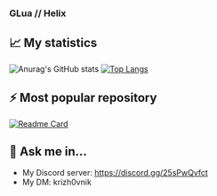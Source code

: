 ### GLua // Helix 

<!--
**cyberpsychoz/cyberpsychoz** is a ✨ _special_ ✨ repository because its `README.md` (this file) appears on your GitHub profile.

Here are some ideas to get you started:

- 🔭 I’m currently working on ...
- 🌱 I’m currently learning ...
- 👯 I’m looking to collaborate on ...
- 🤔 I’m looking for help with ...
- 💬 Ask me about ...
- 📫 How to reach me: ...
- 😄 Pronouns: ...
- ⚡ Fun fact: ...
-->

## 📈 My statistics

![Anurag's GitHub stats](https://github-readme-stats.vercel.app/api?username=cyberpsychoz&theme=cobalt&show_icons=true) [![Top Langs](https://github-readme-stats.vercel.app/api/top-langs/?username=cyberpsychoz&layout=compact)](https://github.com/anuraghazra/github-readme-stats)

## ⚡ Most popular repository

[![Readme Card](https://github-readme-stats.vercel.app/api/pin/?username=cyberpsychoz&repo=github-readme-stats)](https://github.com/anuraghazra/github-readme-stats)

## 💬 Ask me in...

- My Discord server: https://discord.gg/25sPwQvfct
- My DM: krizh0vnik
